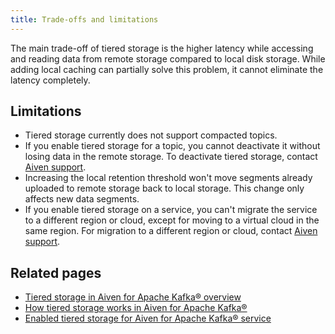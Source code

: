 ```yaml
---
title: Trade-offs and limitations
---
```


The main trade-off of tiered storage is the higher latency while accessing and reading data from remote storage compared to local disk
storage. While adding local caching can partially solve this problem, it cannot eliminate the latency completely.

## Limitations

-   Tiered storage currently does not support compacted topics.
-   If you enable tiered storage for a topic, you cannot deactivate it
    without losing data in the remote storage. To deactivate tiered
    storage, contact [Aiven support](mailto:support@aiven.io).
-   Increasing the local retention threshold won't move segments
    already uploaded to remote storage back to local storage. This
    change only affects new data segments.
-   If you enable tiered storage on a service, you can't migrate the
    service to a different region or cloud, except for moving to a
    virtual cloud in the same region. For migration to a different
    region or cloud, contact [Aiven support](mailto:support@aiven.io).

## Related pages

-   [Tiered storage in Aiven for Apache Kafka® overview](/docs/products/kafka/concepts/kafka-tiered-storage)
-   [How tiered storage works in Aiven for Apache Kafka®](/docs/products/kafka/concepts/tiered-storage-how-it-works)
-   [Enabled tiered storage for Aiven for Apache Kafka® service](/docs/products/kafka/howto/enable-kafka-tiered-storage)
